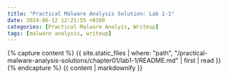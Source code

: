 ```yaml
---
title: "Practical Malware Analysis Solution: Lab 1-1"
date: 2024-06-12 12:21:55 +0100
categories: [Practical Malware Analyis, Writeup]
tags: [malware analysis, writeup]
---
```


{% capture content %}
{{ site.static_files | where: "path", "/practical-malware-analysis-solutions/chapter01/lab1-1/README.md" | first | read }}
{% endcapture %}
{{ content | markdownify }}